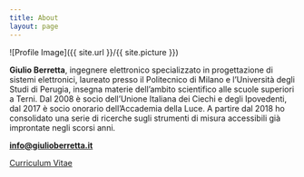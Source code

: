 ```yaml
---
title: About
layout: page
---
```

![Profile Image]({{ site.url }}/{{ site.picture }})

**Giulio Berretta**, ingegnere elettronico specializzato in progettazione di sistemi elettronici, laureato presso il Politecnico di Milano e l’Università degli Studi di Perugia, insegna materie dell’ambito scientifico alle scuole superiori a Terni. Dal 2008 è socio dell’Unione Italiana dei Ciechi e degli Ipovedenti, dal 2017 è socio onorario dell’Accademia della Luce.
A partire dal 2018 ho consolidato una serie di ricerche sugli strumenti di misura accessibili già improntate negli scorsi anni.

**info@giulioberretta.it**

[Curriculum Vitae](https://raw.githubusercontent.com/WeMake-cc/giulioberretta/gh-pages/assets/CV.pdf)

